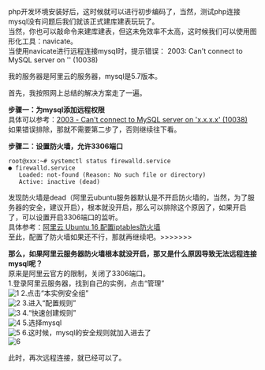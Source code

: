 php开发环境安装好后，这时候就可以进行初步编码了，当然，测试php连接mysql没有问题后我们就该正式建库建表玩玩了。  
当然，你也可以敲命令来建库建表，但这未免效率不太高，这时候我们可以使用图形化工具：navicate。  
当使用navicate进行远程连接mysql时，提示错误：  2003: Can't connect to MySQL server on '' (10038)

我的服务器是阿里云的服务器，mysql是5.7版本。

首先，我按照网上总结的解决方案走了一遍。

**步骤一：为mysql添加远程权限**  
具体可以参考：[2003 - Can't connect to MySQL server on 'x.x.x.x' (10038)](http://blog.csdn.net/a19881029/article/details/50805562)  
如果错误排除，那就不需要第二步了，否则继续往下看。

**步骤二：设置防火墙，允许3306端口**

	root@xxx:~# systemctl status firewalld.service
	● firewalld.service
	   Loaded: not-found (Reason: No such file or directory)
	   Active: inactive (dead)

发现防火墙是dead（阿里云ubuntu服务器默认是不开启防火墙的，当然，为了服务器的安全，建议开启），根本就没开启，那么可以排除这个原因了，如果开启了，可以设置开启3306端口的监听。  
具体参考：[阿里云 Ubuntu 16 配置iptables防火墙](http://blog.csdn.net/zhangyingchengqi/article/details/70808373)  
至此，配置了防火墙如果还不行，那就再继续吧。>>>>>>>

**那么，如果阿里云服务器防火墙根本就没开启，那又是什么原因导致无法远程连接mysql呢？**  
原来是阿里云官方的限制，关闭了3306端口。  
1.登录阿里云服务器，找到自己的实例，点击“管理”  
![1](http://upload-images.jianshu.io/upload_images/9899281-7e0645307e46569c.png?imageMogr2/auto-orient/strip%7CimageView2/2/w/1240)
2.点击“本实例安全组”  
![2](http://upload-images.jianshu.io/upload_images/9899281-cc812c21cbe16c90.png?imageMogr2/auto-orient/strip%7CimageView2/2/w/1240)
3.进入“配置规则”  
![3](http://upload-images.jianshu.io/upload_images/9899281-7454d887242ff2af.png?imageMogr2/auto-orient/strip%7CimageView2/2/w/1240)
4.“快速创建规则”  
![4](http://upload-images.jianshu.io/upload_images/9899281-3b05ffd11178c69b.png?imageMogr2/auto-orient/strip%7CimageView2/2/w/1240)
5.选择mysql  
![5](http://upload-images.jianshu.io/upload_images/9899281-17b3daf51c7f94ee.png?imageMogr2/auto-orient/strip%7CimageView2/2/w/1240)
6.这时候，mysql的安全规则就加入进去了  
![6](http://upload-images.jianshu.io/upload_images/9899281-dfb72d4a8bbae6d5.png?imageMogr2/auto-orient/strip%7CimageView2/2/w/1240)

此时，再次远程连接，就已经可以了。





